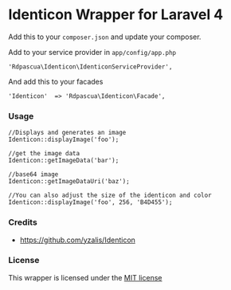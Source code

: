 # Identicon Wrapper for Laravel 4

Add this to your `composer.json` and update your composer.

Add to your service provider in `app/config/app.php`

    'Rdpascua\Identicon\IdenticonServiceProvider',

And add this to your facades

    'Identicon'  => 'Rdpascua\Identicon\Facade',

### Usage

    //Displays and generates an image
    Identicon::displayImage('foo');

    //get the image data
    Identicon::getImageData('bar');

    //base64 image
    Identicon::getImageDataUri('baz');

    //You can also adjust the size of the identicon and color
    Identicon::displayImage('foo', 256, 'B4D455');

### Credits
* https://github.com/yzalis/Identicon

### License

This wrapper is licensed under the [MIT license](http://opensource.org/licenses/MIT)
